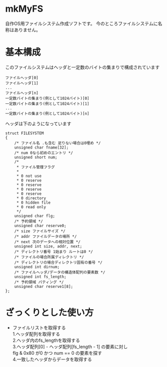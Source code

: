 # mkMyFS
自作OS用ファイルシステム作成ソフトです。
今のところファイルシステムに名称はありません。

# 基本構成
このファイルシステムはヘッダと一定数のバイトの集まりで構成されています
```
ファイルヘッダ[0]
ファイルヘッダ[1]
...
ファイルヘッダ[n]
一定数バイトの集まり(例として1024バイト)[0]
一定数バイトの集まり(例として1024バイト)[1]
...
一定数バイトの集まり(例として1024バイト)[n]
```

ヘッダは下のようになっています

```
struct FILESYSTEM
{
	/* ファイル名 .も含む 足りない場合は0埋め */
	unsigned char fname[32];
	/* num 0なら初めのエントリ */
	unsigned short num;
	/*
	 * ファイル管理フラグ
	 *
	 * 0 not use
	 * 0 reserve
	 * 0 reserve
	 * 0 reserve
	 * 0 reserve
	 * 0 directory
	 * 0 hidden file
	 * 0 read only
	 */
	unsigned char flg;
	/* 予約領域 */
	unsigned char reserve0;
	/* size ファイルサイズ */
	/* addr ファイルデータの場所 */
	/* next 次のデータへの相対位置 */
	unsigned int size, addr, next;
	/* ディレクトリ番号 1始まり ルートは0 */
	/* ファイルの場合所属ディレクトリ */
	/* ディレクトリの場合ディレクトリ固有の番号 */
	unsigned int dirnum;
	/* ファイルヘッダ/データの構造体配列の要素数 */
	unsigned int fs_length;
	/* 予約領域 パティング */
	unsigned char reserve1[8];
};
```

# ざっくりとした使い方<br>

* ファイルリストを取得する<br>
1.ヘッダ配列を取得する<br>
2.ヘッダ内のfs_lengthを取得する<br>
3.ヘッダ配列[0] - ヘッダ配列[fs_length - 1] の要素に対し<br>
  flg & 0x80 が0 かつ num == 0 の要素を探す<br>
4.一致したヘッダからデータを取得する<br>

